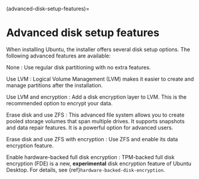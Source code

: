(advanced-disk-setup-features)=
# Advanced disk setup features

When installing Ubuntu, the installer offers several disk setup options. The following advanced features are available:

None
: Use regular disk partitioning with no extra features.

Use LVM
: Logical Volume Management (LVM) makes it easier to create and manage partitions after the installation.

Use LVM and encryption
: Add a disk encryption layer to LVM. This is the recommended option to encrypt your data.

Erase disk and use ZFS
: This advanced file system allows you to create pooled storage volumes that span multiple drives. It supports snapshots and data repair features. It is a powerful option for advanced users.

Erase disk and use ZFS with encryption
: Use ZFS and enable its data encryption feature.

Enable hardware-backed full disk encryption
: TPM-backed full disk encryption (FDE) is a new, **experimental** disk encryption feature of Ubuntu Desktop. For details, see {ref}`hardware-backed-disk-encryption`.

